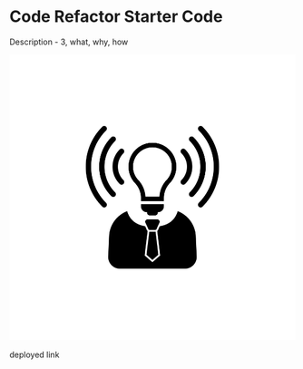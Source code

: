 # Code Refactor Starter Code

Description - 3, what, why, how

![some img](./assets/images/brand-awareness.png)

deployed link
